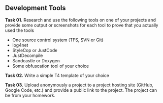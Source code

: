 ## Development Tools

**Task 01.** Research and use the following tools on one of your projects and provide some output or screenshots for each tool to prove that you actually used the tools
 * One source control system (TFS, SVN or Git)
 * log4net
 * StyleCop or JustCode
 * JustDecompile
 * Sandcastle or Doxygen
 * Some obfuscation tool of your choice

**Task 02.** Write a simple T4 template of your choice

**Task 03.** Upload anonymously a project to a project hosting site (GitHub, Google Code, etc.) and provide a public link to the project. The project can be from your homework.